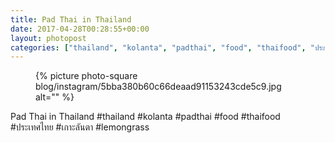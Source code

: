 ```yaml
---
title: Pad Thai in Thailand
date: 2017-04-28T00:28:55+00:00
layout: photopost
categories: ["thailand", "kolanta", "padthai", "food", "thaifood", "ประเทศไทย", "เกาะลันตา", "lemongrass", "photos", "instagram"]
---
```


<figure class="photo photo--square">
  {% picture photo-square blog/instagram/5bba380b60c66deaad91153243cde5c9.jpg alt="" %}
</figure>

Pad Thai in Thailand
#thailand #kolanta #padthai #food #thaifood #ประเทศไทย #เกาะลันตา #lemongrass
